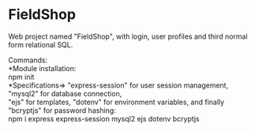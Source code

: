 # FieldShop
Web project named "FieldShop", with login, user profiles and third normal form relational SQL.

Commands:<br/>
*Module installation:<br/>
npm init<br/>
*Specifications=> "express-session" for user session management, "mysql2" for database connection,<br/>
"ejs" for templates, "dotenv" for environment variables, and finally "bcryptjs" for password hashing:<br/>
npm i express express-session mysql2 ejs dotenv bcryptjs
